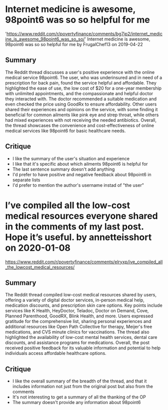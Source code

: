 # Internet medicine is awesome, 98point6 was so so helpful for me

'https://www.reddit.com/r/povertyfinance/comments/bg7ip2/internet_medicine_is_awesome_98point6_was_so_so/'
Internet medicine is awesome, 98point6 was so so helpful for me by FrugalChef13 on 2019-04-22

## Summary
The Reddit thread discusses a user's positive experience with the online medical service 98point6. The user, who was underinsured and in need of a prescription for back pain, found the service helpful and affordable. They highlighted the ease of use, the low cost of $20 for a one-year membership with unlimited appointments, and the compassionate and helpful doctor they interacted with. The doctor recommended a suitable medication and even checked the price using GoodRx to ensure affordability. Other users shared their experiences and opinions on the service, with some finding it beneficial for common ailments like pink eye and strep throat, while others had mixed experiences with not receiving the needed antibiotics. Overall, the thread showcases the convenience and cost-effectiveness of online medical services like 98point6 for basic healthcare needs.

## Critique

- I like the summary of the user's situation and experience
- I like that it's specific about which ailments 98point6 is helpful for
- The last sentence summary doesn't add anything
- I'd prefer to have positive and negative feedback about 98point6 in separate lists
- I'd prefer to mention the author's username instad of "the user"


# I’ve compiled all the low-cost medical resources everyone shared in the comments of my last post. Hope it’s useful. by annetteisshort on 2020-01-08
https://www.reddit.com/r/povertyfinance/comments/elryxp/ive_compiled_all_the_lowcost_medical_resources/

## Summary
The Reddit thread compiled low-cost medical resources shared by users, offering a variety of digital doctor services, in-person medical help, medication discounts, and prescription skin care options. Key points include services like K Health, HeyDoctor, Teladoc, Doctor on Demand, Cove, Planned Parenthood, GoodRX, Blink Health, and more. Users expressed gratitude for the comprehensive list, sharing personal experiences and additional resources like Open Path Collective for therapy, Meijer's free medications, and CVS minute clinics for vaccinations. The thread also highlighted the availability of low-cost mental health services, dental care discounts, and assistance programs for medications. Overall, the post received positive feedback for its valuable information and potential to help individuals access affordable healthcare options.

## Critique

- I like the overall summary of the breadth of the thread, and that it includes information not just from the original post but also from the comments
- It's not interesting to get a summary of all the thanking of the OP
- The summary doesn't provide any information about 98point6